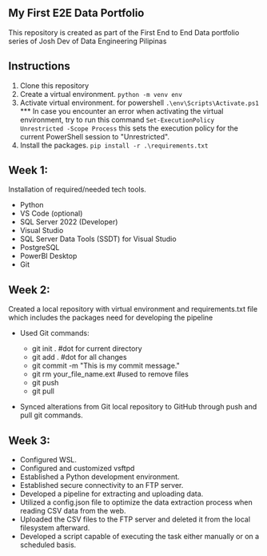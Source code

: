 ## My First E2E Data Portfolio

This repository is created as part of the First End to End Data portfolio series of Josh Dev of Data Engineering Pilipinas

## Instructions

1. Clone this repository 
2. Create a virtual environment. `python -m venv env`
3. Activate virtual environment. for powershell `.\env\Scripts\Activate.ps1`
    *** In case you encounter an error when activating the virtual environment, try to run this command `Set-ExecutionPolicy Unrestricted -Scope Process` this sets the execution policy for the current PowerShell session to "Unrestricted".
4. Install the packages. `pip install -r .\requirements.txt`

## Week 1:
Installation of required/needed tech tools.
- Python
- VS Code (optional)
- SQL Server 2022 (Developer)
- Visual Studio
- SQL Server Data Tools (SSDT) for Visual Studio
- PostgreSQL
- PowerBI Desktop
- Git

## Week 2:
Created a local repository with virtual environment and requirements.txt file which includes the packages need for developing the pipeline 

- Used Git commands:
    - git init . #dot for current directory
    - git add . #dot for all changes
    - git commit -m "This is my commit message."
    - git rm your_file_name.ext #used to remove files
    - git push
    - git pull

- Synced alterations from Git local repository to GitHub through push and pull git commands.

## Week 3:
- Configured WSL.
- Configured and customized vsftpd
- Established a Python development environment.
- Established secure connectivity to an FTP server.
- Developed a pipeline for extracting and uploading data.
- Utilized a config.json file to optimize the data extraction process when reading CSV data from the web.
- Uploaded the CSV files to the FTP server and deleted it from the local filesystem afterward.
- Developed a script capable of executing the task either manually or on a scheduled basis.